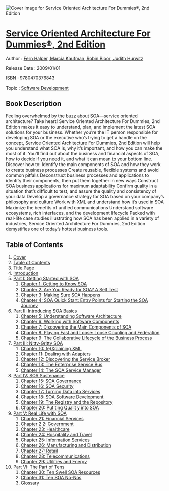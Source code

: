 ![Cover image for Service Oriented Architecture For Dummies®, 2nd Edition](https://imgdetail.ebookreading.net/cover/cover/software_development/EB9780470376843.jpg)

[Service Oriented Architecture For Dummies®, 2nd Edition](https://ebookreading.net/view/book/Service+Oriented+Architecture+For+Dummies%C2%AE%2C+2nd+Edition-EB9780470376843_1.html "Service Oriented Architecture For Dummies®, 2nd Edition")
====================================================================================================================

Author : [Fern Halper](https://ebookreading.net/search/author/Fern+Halper),[ Marcia Kaufman](https://ebookreading.net/search/author/+Marcia+Kaufman),[ Robin Bloor](https://ebookreading.net/search/author/+Robin+Bloor),[ Judith Hurwitz](https://ebookreading.net/search/author/+Judith+Hurwitz)

Release Date : 2009/01/01

ISBN : 9780470376843

Topic : [Software Development](https://ebookreading.net/search/category/software-development)

Book Description
-----------------

Feeling overwhelmed by the buzz about SOA—service oriented architecture? Take heart! Service Oriented Architecture For Dummies, 2nd Edition makes it easy to understand, plan, and implement the latest SOA solutions for your business.
Whether you’re the IT person responsible for developing SOA or the executive who’s trying to get a handle on the concept, Service Oriented Architecture For Dummies, 2nd Edition will help you understand what SOA is, why it’s important, and how you can make the most of it. You’ll find out about the business and financial aspects of SOA, how to decide if you need it, and what it can mean to your bottom line. Discover how to:
Identify the main components of SOA and how they work to create business processes
Create reusable, flexible systems and avoid common pitfalls
Deconstruct business processes and applications to identify their components, then put them together in new ways
Construct SOA business applications for maximum adaptability
Confirm quality in a situation that’s difficult to test, and assure the quality and consistency of your data
Develop a governance strategy for SOA based on your company’s philosophy and culture
Work with XML and understand how it’s used in SOA
Maximize the benefits of unified communications
Understand software ecosystems, rich interfaces, and the development lifecycle
Packed with real-life case studies illustrating how SOA has been applied in a variety of industries, Service Oriented Architecture For Dummies, 2nd Edition demystifies one of today’s hottest business tools.
              
Table of Contents
-----------------

1. [Cover](https://ebookreading.net/view/book/Service+Oriented+Architecture+For+Dummies%C2%AE%2C+2nd+Edition-EB9780470376843_1.html)
1. [Table of Contents](https://ebookreading.net/view/book/Service+Oriented+Architecture+For+Dummies%C2%AE%2C+2nd+Edition-EB9780470376843_2.html)
1. [Title Page](https://ebookreading.net/view/book/Service+Oriented+Architecture+For+Dummies%C2%AE%2C+2nd+Edition-EB9780470376843_3.html)
1. [Introduction](https://ebookreading.net/view/book/Service+Oriented+Architecture+For+Dummies%C2%AE%2C+2nd+Edition-EB9780470376843_4.html)
1. [Part I: Getting Started with SOA](https://ebookreading.net/view/book/Service+Oriented+Architecture+For+Dummies%C2%AE%2C+2nd+Edition-EB9780470376843_5.html)
    1. [Chapter 1: Getting to Know SOA](https://ebookreading.net/view/book/Service+Oriented+Architecture+For+Dummies%C2%AE%2C+2nd+Edition-EB9780470376843_6.html)
    1. [Chapter 2: Are You Ready for SOA? A Self Test](https://ebookreading.net/view/book/Service+Oriented+Architecture+For+Dummies%C2%AE%2C+2nd+Edition-EB9780470376843_7.html)
    1. [Chapter 3: Making Sure SOA Happens](https://ebookreading.net/view/book/Service+Oriented+Architecture+For+Dummies%C2%AE%2C+2nd+Edition-EB9780470376843_8.html)
    1. [Chapter 4: SOA Quick Start: Entry Points for Starting the SOA Journey](https://ebookreading.net/view/book/Service+Oriented+Architecture+For+Dummies%C2%AE%2C+2nd+Edition-EB9780470376843_9.html)
1. [Part II: Introducing SOA Basics](https://ebookreading.net/view/book/Service+Oriented+Architecture+For+Dummies%C2%AE%2C+2nd+Edition-EB9780470376843_10.html)
    1. [Chapter 5: Understanding Software Architecture](https://ebookreading.net/view/book/Service+Oriented+Architecture+For+Dummies%C2%AE%2C+2nd+Edition-EB9780470376843_11.html)
    1. [Chapter 6: Working with Software Components](https://ebookreading.net/view/book/Service+Oriented+Architecture+For+Dummies%C2%AE%2C+2nd+Edition-EB9780470376843_12.html)
    1. [Chapter 7: Discovering the Main Components of SOA](https://ebookreading.net/view/book/Service+Oriented+Architecture+For+Dummies%C2%AE%2C+2nd+Edition-EB9780470376843_13.html)
    1. [Chapter 8: Playing Fast and Loose: Loose Coupling and Federation](https://ebookreading.net/view/book/Service+Oriented+Architecture+For+Dummies%C2%AE%2C+2nd+Edition-EB9780470376843_14.html)
    1. [Chapter 9: The Collaborative Lifecycle of the Business Process](https://ebookreading.net/view/book/Service+Oriented+Architecture+For+Dummies%C2%AE%2C+2nd+Edition-EB9780470376843_15.html)
1. [Part III: Nitty-Gritty SOA](https://ebookreading.net/view/book/Service+Oriented+Architecture+For+Dummies%C2%AE%2C+2nd+Edition-EB9780470376843_16.html)
    1. [Chapter 10: (e)Xplaining XML](https://ebookreading.net/view/book/Service+Oriented+Architecture+For+Dummies%C2%AE%2C+2nd+Edition-EB9780470376843_17.html)
    1. [Chapter 11: Dealing with Adapters](https://ebookreading.net/view/book/Service+Oriented+Architecture+For+Dummies%C2%AE%2C+2nd+Edition-EB9780470376843_18.html)
    1. [Chapter 12: Discovering the Service Broker](https://ebookreading.net/view/book/Service+Oriented+Architecture+For+Dummies%C2%AE%2C+2nd+Edition-EB9780470376843_19.html)
    1. [Chapter 13: The Enterprise Service Bus](https://ebookreading.net/view/book/Service+Oriented+Architecture+For+Dummies%C2%AE%2C+2nd+Edition-EB9780470376843_20.html)
    1. [Chapter 14: The SOA Service Manager](https://ebookreading.net/view/book/Service+Oriented+Architecture+For+Dummies%C2%AE%2C+2nd+Edition-EB9780470376843_21.html)
1. [Part IV: SOA Sustenance](https://ebookreading.net/view/book/Service+Oriented+Architecture+For+Dummies%C2%AE%2C+2nd+Edition-EB9780470376843_22.html)
    1. [Chapter 15: SOA Governance](https://ebookreading.net/view/book/Service+Oriented+Architecture+For+Dummies%C2%AE%2C+2nd+Edition-EB9780470376843_23.html)
    1. [Chapter 16: SOA Security](https://ebookreading.net/view/book/Service+Oriented+Architecture+For+Dummies%C2%AE%2C+2nd+Edition-EB9780470376843_24.html)
    1. [Chapter 17: Turning Data into Services](https://ebookreading.net/view/book/Service+Oriented+Architecture+For+Dummies%C2%AE%2C+2nd+Edition-EB9780470376843_25.html)
    1. [Chapter 18: SOA Software Development](https://ebookreading.net/view/book/Service+Oriented+Architecture+For+Dummies%C2%AE%2C+2nd+Edition-EB9780470376843_26.html)
    1. [Chapter 19: The Registry and the Repository](https://ebookreading.net/view/book/Service+Oriented+Architecture+For+Dummies%C2%AE%2C+2nd+Edition-EB9780470376843_27.html)
    1. [Chapter 20: Put ting Qualit y into SOA](https://ebookreading.net/view/book/Service+Oriented+Architecture+For+Dummies%C2%AE%2C+2nd+Edition-EB9780470376843_28.html)
1. [Part V: Real Life with SOA](https://ebookreading.net/view/book/Service+Oriented+Architecture+For+Dummies%C2%AE%2C+2nd+Edition-EB9780470376843_29.html)
    1. [Chapter 21: Financial Services](https://ebookreading.net/view/book/Service+Oriented+Architecture+For+Dummies%C2%AE%2C+2nd+Edition-EB9780470376843_30.html)
    1. [Chapter 2 2: Government](https://ebookreading.net/view/book/Service+Oriented+Architecture+For+Dummies%C2%AE%2C+2nd+Edition-EB9780470376843_31.html)
    1. [Chapter 23: Healthcare](https://ebookreading.net/view/book/Service+Oriented+Architecture+For+Dummies%C2%AE%2C+2nd+Edition-EB9780470376843_32.html)
    1. [Chapter 24: Hospitality and Travel](https://ebookreading.net/view/book/Service+Oriented+Architecture+For+Dummies%C2%AE%2C+2nd+Edition-EB9780470376843_33.html)
    1. [Chapter 25: Information Services](https://ebookreading.net/view/book/Service+Oriented+Architecture+For+Dummies%C2%AE%2C+2nd+Edition-EB9780470376843_34.html)
    1. [Chapter 26: Manufacturing and Distribution](https://ebookreading.net/view/book/Service+Oriented+Architecture+For+Dummies%C2%AE%2C+2nd+Edition-EB9780470376843_35.html)
    1. [Chapter 27: Retail](https://ebookreading.net/view/book/Service+Oriented+Architecture+For+Dummies%C2%AE%2C+2nd+Edition-EB9780470376843_36.html)
    1. [Chapter 28: Telecommunications](https://ebookreading.net/view/book/Service+Oriented+Architecture+For+Dummies%C2%AE%2C+2nd+Edition-EB9780470376843_37.html)
    1. [Chapter 29: Utilities and Energy](https://ebookreading.net/view/book/Service+Oriented+Architecture+For+Dummies%C2%AE%2C+2nd+Edition-EB9780470376843_38.html)
1. [Part VI: The Part of Tens](https://ebookreading.net/view/book/Service+Oriented+Architecture+For+Dummies%C2%AE%2C+2nd+Edition-EB9780470376843_39.html)
    1. [Chapter 30: Ten Swell SOA Resources](https://ebookreading.net/view/book/Service+Oriented+Architecture+For+Dummies%C2%AE%2C+2nd+Edition-EB9780470376843_40.html)
    1. [Chapter 31: Ten SOA No-Nos](https://ebookreading.net/view/book/Service+Oriented+Architecture+For+Dummies%C2%AE%2C+2nd+Edition-EB9780470376843_41.html)
    1. [Glossary](https://ebookreading.net/view/book/Service+Oriented+Architecture+For+Dummies%C2%AE%2C+2nd+Edition-EB9780470376843_42.html)
